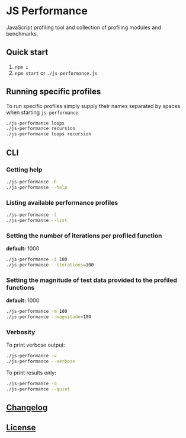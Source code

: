 # JS Performance

JavaScript profiling tool and collection of profiling modules and benchmarks.

## Quick start

1. `npm i`
2. `npm start` or `./js-performance.js`

## Running specific profiles

To run specific profiles simply supply their names separated by spaces when starting `js-performance`:

```bash
./js-performance loops
./js-performance recursion
./js-performance loops recursion
```

## CLI

### Getting help

```bash
./js-performance -h
./js-performance --help
```

### Listing available performance profiles

```bash
./js-performance -l
./js-performance --list
```

### Setting the number of iterations per profiled function

**default:** 1000

```bash
./js-performance -i 100
./js-performance --iterations=100
```

### Setting the magnitude of test data provided to the profiled functions

**default:** 1000

```bash
./js-performance -m 100
./js-performance --magnitude=100
```

### Verbosity

To print verbose output:

```bash
./js-performance -v
./js-performance --verbose
```

To print results only:

```bash
./js-performance -q
./js-performance --quiet
```

## [Changelog](CHANGELOG.md)

## [License](LICENSE)
